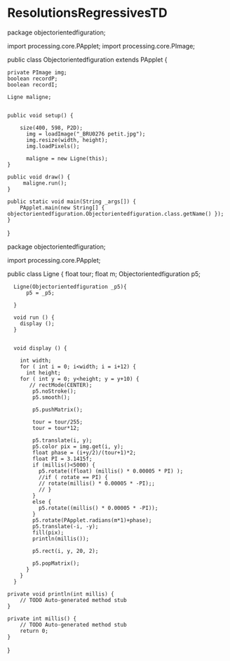 ResolutionsRegressivesTD
========================

package objectorientedfiguration;

import processing.core.PApplet;
import processing.core.PImage;


public class Objectorientedfiguration extends PApplet {

	
	private PImage img;
	boolean recordP; 
	boolean recordI;

	Ligne maligne;
	
	
	public void setup() {
		
		size(400, 598, P2D);
		  img = loadImage("_BRU0276 petit.jpg");
		  img.resize(width, height); 
		  img.loadPixels();

		  maligne = new Ligne(this);
	}

	public void draw() {
		 maligne.run();
	}
	
	public static void main(String _args[]) {
		PApplet.main(new String[] { objectorientedfiguration.Objectorientedfiguration.class.getName() });
	}
}

package objectorientedfiguration;

import processing.core.PApplet;

public class Ligne {
	 float tour;
	  float m;
	  Objectorientedfiguration p5;
	  
	  Ligne(Objectorientedfiguration _p5){
		  p5 = _p5;
		  
	  }
	  
	  void run () {
	    display ();
	  }


	  void display () {

	    int width;
		for ( int i = 0; i<width; i = i+12) {
	      int height;
		for ( int y = 0; y<height; y = y+10) {
	       // rectMode(CENTER);
	        p5.noStroke();
	        p5.smooth();
	        
	        p5.pushMatrix();
	        
	        tour = tour/255;
	        tour = tour*12; 
	        
	        p5.translate(i, y);
	        p5.color pix = img.get(i, y);
	        float phase = (i+y/2)/(tour+1)*2;
	        float PI = 3.1415f;
			if (millis()<5000) {
	          p5.rotate((float) (millis() * 0.00005 * PI) );
	          //if ( rotate == PI) {
	          // rotate(millis() * 0.00005 * -PI);;
	          // }
	        } 
	        else {
	          p5.rotate((millis() * 0.00005 * -PI));
	        }
	        p5.rotate(PApplet.radians(m*1)+phase); 
	        p5.translate(-i, -y);
	        fill(pix);
	        println(millis());

	        p5.rect(i, y, 20, 2);

	        p5.popMatrix();
	      }
	    }
	  }

	private void println(int millis) {
		// TODO Auto-generated method stub
	}

	private int millis() {
		// TODO Auto-generated method stub
		return 0;
	}

}

